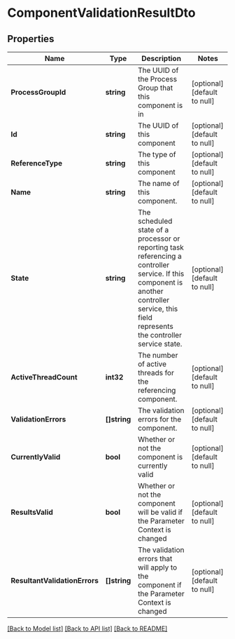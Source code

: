 # ComponentValidationResultDto

## Properties
Name | Type | Description | Notes
------------ | ------------- | ------------- | -------------
**ProcessGroupId** | **string** | The UUID of the Process Group that this component is in | [optional] [default to null]
**Id** | **string** | The UUID of this component | [optional] [default to null]
**ReferenceType** | **string** | The type of this component | [optional] [default to null]
**Name** | **string** | The name of this component. | [optional] [default to null]
**State** | **string** | The scheduled state of a processor or reporting task referencing a controller service. If this component is another controller service, this field represents the controller service state. | [optional] [default to null]
**ActiveThreadCount** | **int32** | The number of active threads for the referencing component. | [optional] [default to null]
**ValidationErrors** | **[]string** | The validation errors for the component. | [optional] [default to null]
**CurrentlyValid** | **bool** | Whether or not the component is currently valid | [optional] [default to null]
**ResultsValid** | **bool** | Whether or not the component will be valid if the Parameter Context is changed | [optional] [default to null]
**ResultantValidationErrors** | **[]string** | The validation errors that will apply to the component if the Parameter Context is changed | [optional] [default to null]

[[Back to Model list]](../README.md#documentation-for-models) [[Back to API list]](../README.md#documentation-for-api-endpoints) [[Back to README]](../README.md)



